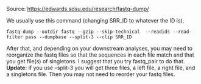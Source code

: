 Source: https://edwards.sdsu.edu/research/fastq-dump/

We usually use this command (changing SRR_ID to whatever the ID is).
```
fastq-dump --outdir fastq --gzip --skip-technical  --readids --read-filter pass --dumpbase --split-3 --clip SRR_ID
```


After that, and depending on your downstream analyses, you may need to reorganize the fastq files so that the sequences in each file match and that you get file(s) of singletons. 
I suggest that you try fastq_pair to do that. 
**Update:** if you use –split-3 you will get three files, a left file, a right file, and a singletons file. Then you may not need to reorder your fastq files.
